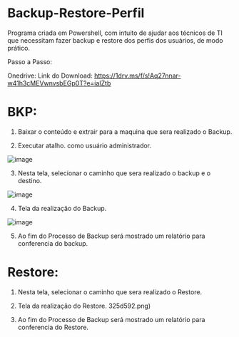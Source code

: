 # Backup-Restore-Perfil
Programa criada em Powershell, com intuito de ajudar aos técnicos de TI que necessitam fazer backup e restore dos perfis dos usuários, de modo prático.

Passo a Passo:

Onedrive: Link do Download: https://1drv.ms/f/s!Aq27nnar-w41h3cMEVwnvsbEGp0T?e=iaIZtb

# BKP:

1) Baixar o conteúdo  e extrair para a maquina que sera realizado o Backup.

2) Executar atalho. como usuário administrador.

![image](https://user-images.githubusercontent.com/126285028/226122679-93303df5-2d4d-4173-9470-80498fff8e1a.png)

3) Nesta tela, selecionar o caminho que sera realizado o backup e o destino.

![image](https://user-images.githubusercontent.com/126285028/226122750-06224499-9d94-4911-8a35-672ca872f438.png)

4) Tela da realização do Backup.

![image](https://user-images.githubusercontent.com/126285028/226122953-cc26ea02-4ef2-404a-95c8-629a0325d592.png)

5) Ao fim do Processo de Backup será mostrado um relatório para conferencia do backup.



# Restore:

1) Nesta tela, selecionar o caminho que sera realizado o Restore.

2) Tela da realização do Restore.
325d592.png)

5) Ao fim do Processo de Backup será mostrado um relatório para conferencia do Restore.

